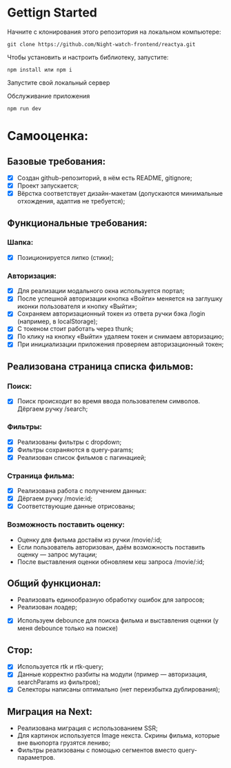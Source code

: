 # Gettign Started
Начните с клонирования этого репозитория на локальном компьютере:
```
git clone https://github.com/Night-watch-frontend/reactya.git
```
Чтобы установить и настроить библиотеку, запустите:
```
npm install или npm i
```
Запустите свой локальный сервер

Обслуживание приложения
```
npm run dev
```

# Самооценка:

## Базовые требования:
 - [x] Создан github-репозиторий, в нём есть README, gitignore;
 - [x] Проект запускается;
 - [x] Вёрстка соответствует дизайн-макетам (допускаются минимальные отхождения, адаптив не требуется);
       
## Функциональные требования:
### Шапка:
 - [x] Позиционируется липко (стики);
### Авторизация:
 - [x] Для реализации модального окна используется портал;
 - [x] После успешной авторизации кнопка «Войти» меняется на заглушку иконки пользователя и кнопку «Выйти»;
 - [x] Сохраняем авторизационный токен из ответа ручки бэка /login (например, в localStorage);
 - [x] С токеном стоит работать через thunk;
 - [x] По клику на кнопку «Выйти» удаляем токен и снимаем авторизацию;
 - [x] При инициализации приложения проверяем авторизационный токен;
       
## Реализована страница списка фильмов:
### Поиск:
 - [x] Поиск происходит во время ввода пользователем символов. Дёргаем ручку /search;  
### Фильтры:
 - [x] Реализованы фильтры с dropdown;
 - [x] Фильтры сохраняются в query-params;
 - [x] Реализован список фильмов с пагинацией;
### Страница фильма:
 - [x] Реализована работа с получением данных:
 - [x] Дёргаем ручку /movie:id;
 - [x] Соответствующие данные отрисованы;
### Возможность поставить оценку:
 -  Оценку для фильма достаём из ручки /movie/:id;
 -  Если пользователь авторизован, даём возможность поставить оценку — запрос мутации;
 - После выставления оценки обновляем кеш запроса /movie/:id;
## Общий функционал:
 - Реализовать единообразную обработку ошибок для запросов;
 -  Реализован лоадер;
 - [x] Используем debounce для поиска фильма и выставления оценки (у меня debounce только на поиске)
## Стор:
 - [x] Используется rtk и rtk-query;
 - [x] Данные корректно разбиты на модули (пример — авторизация, searchParams из фильтров);
 - [x] Селекторы написаны оптимально (нет переизбытка дублирования);
## Миграция на Next:
 -  Реализована миграция с использованием SSR;
 -  Для картинок используется Image некста. Скрины фильма, которые вне вьюпорта грузятся лениво;
 -  Фильтры реализованы с помощью сегментов вместо query-параметров.
